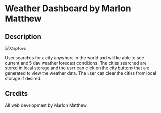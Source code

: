 # Weather Dashboard by Marlon Matthew

## Description

![Capture](https://user-images.githubusercontent.com/73320305/105269826-8bbb9a00-5b49-11eb-9708-e976db7e4d24.PNG)

User searches for a city anywhere in the world and will be able to see current and 5 day weather forecast conditions.
The cities searched are stored in local storage and the user can click on the city buttons that are generated to view the weather data.
The user can clear the cities from local storage if desired.

## Credits

All web development by Marlon Matthew.